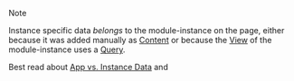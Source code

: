 
> [!NOTE]
> Instance specific data _belongs_ to the module-instance on the page,
> either because it was added manually as [Content](xref:Basics.Content.Index)
> or because the [View](xref:Basics.App.Views.Index) of the module-instance uses a [Query](xref:Basics.Query.Index).
>
> Best read about [App vs. Instance Data](xref:Basics.Data.Instance.Index) and [](xref:NetCode.Data.Origins)
